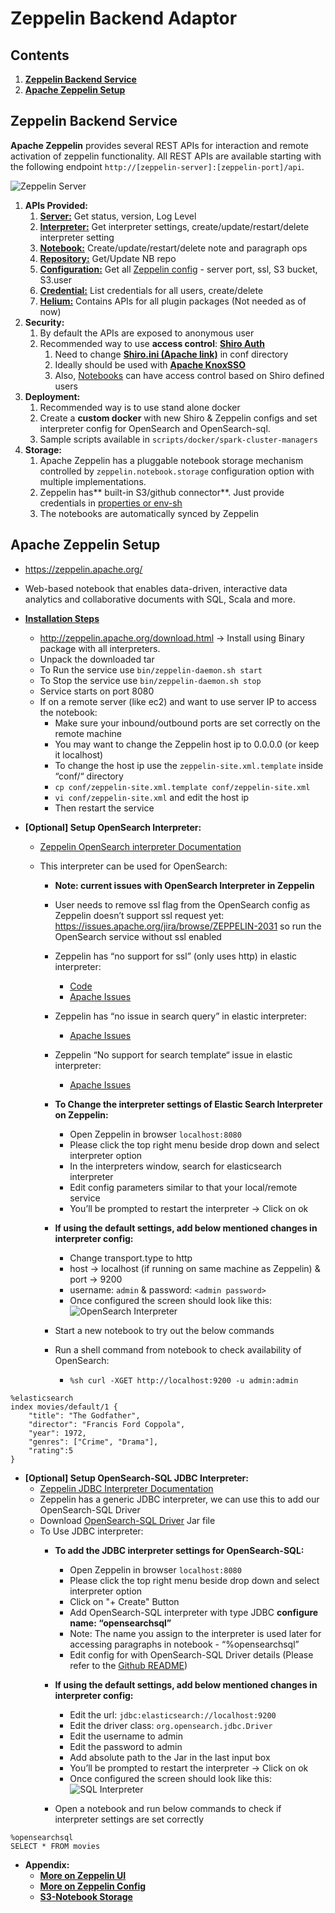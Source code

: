 # Zeppelin Backend Adaptor

## Contents

1. [**Zeppelin Backend Service**](#zeppelin-backend-service)
2. [**Apache Zeppelin Setup**](#apache-zeppelin-setup)

## Zeppelin Backend Service

**Apache Zeppelin** provides several REST APIs for interaction and remote activation of zeppelin functionality. All REST APIs are available starting with the following endpoint `http://[zeppelin-server]:[zeppelin-port]/api`.

![Zeppelin Server](images/zeppelin_architecture.png)

1. **APIs Provided:**
   1. **[Server:](http://zeppelin.apache.org/docs/0.9.0/usage/rest_api/zeppelin_server.html)** Get status, version, Log Level
   2. **[Interpreter:](http://zeppelin.apache.org/docs/0.9.0/usage/rest_api/interpreter.html)** Get interpreter settings, create/update/restart/delete interpreter setting
   3. **[Notebook:](http://zeppelin.apache.org/docs/0.9.0/usage/rest_api/notebook.html)** Create/update/restart/delete note and paragraph ops
   4. **[Repository:](http://zeppelin.apache.org/docs/0.9.0/usage/rest_api/notebook_repository.html)** Get/Update NB repo
   5. **[Configuration:](http://zeppelin.apache.org/docs/0.9.0/usage/rest_api/configuration.html)** Get all [Zeppelin config](http://zeppelin.apache.org/docs/0.9.0/setup/operation/configuration.html) - server port, ssl, S3 bucket, S3.user
   6. **[Credential:](http://zeppelin.apache.org/docs/0.9.0/usage/rest_api/credential.html)** List credentials for all users, create/delete
   7. **[Helium:](http://zeppelin.apache.org/docs/0.9.0/usage/rest_api/helium.html)** Contains APIs for all plugin packages (Not needed as of now)
2. **Security:**
   1. By default the APIs are exposed to anonymous user
   2. Recommended way to use **access control**: **[Shiro Auth](http://zeppelin.apache.org/docs/0.9.0/setup/security/shiro_authentication.html)**
      1. Need to change [**Shiro.ini (Apache link)**](http://shiro.apache.org/configuration.html#ini-sections) in conf directory
      2. Ideally should be used with [**Apache KnoxSSO**](https://knox.apache.org/books/knox-0-13-0/dev-guide.html#KnoxSSO+Integration)
      3. Also, [Notebooks](http://zeppelin.apache.org/docs/0.9.0/setup/security/notebook_authorization.html) can have access control based on Shiro defined users
3. **Deployment:**
   1. Recommended way is to use stand alone docker
   2. Create a **custom docker** with new Shiro & Zeppelin configs and set interpreter config for OpenSearch and OpenSearch-sql.
   3. Sample scripts available in `scripts/docker/spark-cluster-managers`
4. **Storage:**
   1. Apache Zeppelin has a pluggable notebook storage mechanism controlled by `zeppelin.notebook.storage` configuration option with multiple implementations.
   2. Zeppelin has** built-in S3/github connector**. Just provide credentials in [properties or env-sh](http://zeppelin.apache.org/docs/0.9.0/setup/storage/storage.html#notebook-storage-in-s3)
   3. The notebooks are automatically synced by Zeppelin

## **Apache Zeppelin Setup**

- https://zeppelin.apache.org/
- Web-based notebook that enables data-driven, interactive data analytics and collaborative documents with SQL, Scala and more.
- **[Installation Steps](http://zeppelin.apache.org/docs/0.9.0/quickstart/install.html)**
  - http://zeppelin.apache.org/download.html → Install using Binary package with all interpreters.
  - Unpack the downloaded tar
  - To Run the service use `bin/zeppelin-daemon.sh start`
  - To Stop the service use `bin/zeppelin-daemon.sh stop`
  - Service starts on port 8080
  - If on a remote server (like ec2) and want to use server IP to access the notebook:
    - Make sure your inbound/outbound ports are set correctly on the remote machine
    - You may want to change the Zeppelin host ip to 0.0.0.0 (or keep it localhost)
    - To change the host ip use the `zeppelin-site.xml.template` inside “conf/“ directory
    - `cp conf/zeppelin-site.xml.template conf/zeppelin-site.xml`
    - `vi conf/zeppelin-site.xml` and edit the host ip
    - Then restart the service
- **[Optional] Setup OpenSearch Interpreter:**

  - [Zeppelin OpenSearch interpreter Documentation](https://zeppelin.apache.org/docs/0.9.0/interpreter/elasticsearch.html)
  - This interpreter can be used for OpenSearch:

    - **Note: current issues with OpenSearch Interpreter in Zeppelin**
    - User needs to remove ssl flag from the OpenSearch config as Zeppelin doesn’t support ssl request yet: https://issues.apache.org/jira/browse/ZEPPELIN-2031 so run the OpenSearch service without ssl enabled
    - Zeppelin has “no support for ssl” (only uses http) in elastic interpreter:
      - [Code](https://github.com/apache/zeppelin/blob/0b8423c62ae52f3716d4bb63d60762fee6910788/elasticsearch/src/main/java/org/apache/zeppelin/elasticsearch/client/HttpBasedClient.java#L105)
      - [Apache Issues](https://issues.apache.org/jira/browse/ZEPPELIN-2031)
    - Zeppelin has “no issue in search query” in elastic interpreter:
      - [Apache Issues](https://issues.apache.org/jira/browse/ZEPPELIN-4843?jql=project%20%3D%20ZEPPELIN%20AND%20status%20%3D%20Open%20AND%20text%20~%20%22elasticsearch%22)
    - Zeppelin “No support for search template“ issue in elastic interpreter:
      - [Apache Issues](https://issues.apache.org/jira/browse/ZEPPELIN-4184?jql=project%20%3D%20ZEPPELIN%20AND%20text%20~%20%22elastic%20search%22)
    - **To Change the interpreter settings of Elastic Search Interpreter on Zeppelin:**
      - Open Zeppelin in browser `localhost:8080`
      - Please click the top right menu beside drop down and select interpreter option
      - In the interpreters window, search for elasticsearch interpreter
      - Edit config parameters similar to that your local/remote service
      - You’ll be prompted to restart the interpreter -> Click on ok
    - **If using the default settings, add below mentioned changes in interpreter config:**

      - Change transport.type to http
      - host → localhost (if running on same machine as Zeppelin) & port → 9200
      - username: `admin` & password: `<admin password>`
      - Once configured the screen should look like this:
        ![OpenSearch Interpreter](images/opensearch-zeppelin.png)

    - Start a new notebook to try out the below commands
    - Run a shell command from notebook to check availability of OpenSearch:
      - `%sh curl -XGET http://localhost:9200 -u admin:admin`

```
%elasticsearch
index movies/default/1 {
    "title": "The Godfather",
    "director": "Francis Ford Coppola",
    "year": 1972,
    "genres": ["Crime", "Drama"],
    "rating":5
}
```

- **[Optional] Setup OpenSearch-SQL JDBC Interpreter:**
  - [Zeppelin JDBC Interpreter Documentation](https://zeppelin.apache.org/docs/0.9.0/interpreter/jdbc.html)
  - Zeppelin has a generic JDBC interpreter, we can use this to add our OpenSearch-SQL Driver
  - Download [OpenSearch-SQL Driver](https://opensearch.org/) Jar file
  - To Use JDBC interpreter:
    - **To add the JDBC interpreter settings for OpenSearch-SQL:**
      - Open Zeppelin in browser `localhost:8080`
      - Please click the top right menu beside drop down and select interpreter option
      - Click on "+ Create" Button
      - Add OpenSearch-SQL interpreter with type JDBC **configure name: “opensearchsql”**
      - Note: The name you assign to the interpreter is used later for accessing paragraphs in notebook - “%opensearchsql”
      - Edit config for with OpenSearch-SQL Driver details (Please refer to the [Github README](https://github.com/opensearch-project/sql/tree/main/sql-jdbc))
    - **If using the default settings, add below mentioned changes in interpreter config:**
      - Edit the url: `jdbc:elasticsearch://localhost:9200`
      - Edit the driver class: `org.opensearch.jdbc.Driver`
      - Edit the username to admin
      - Edit the password to admin
      - Add absolute path to the Jar in the last input box
      - You’ll be prompted to restart the interpreter -> Click on ok
      - Once configured the screen should look like this:
        ![SQL Interpreter](images/opensearch-zeppelin-settings.png)
        
    - Open a notebook and run below commands to check if interpreter settings are set correctly

```
%opensearchsql
SELECT * FROM movies
```

- **Appendix:**
  - **[More on Zeppelin UI](http://zeppelin.apache.org/docs/latest/quickstart/explore_ui.html)**
  - [**More on Zeppelin Config**](http://zeppelin.apache.org/docs/latest/setup/operation/configuration.html)
  - [**S3-Notebook Storage**](http://zeppelin.apache.org/docs/0.8.2/setup/storage/storage.html#notebook-storage-in-s3)
